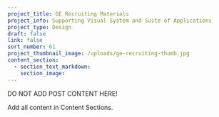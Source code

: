 ```yaml
---
project_title: GE Recruiting Materials
project_info: Supporting Visual System and Suite of Applications
project_type: Design
draft: false
link: false
sort_number: 61
project_thumbnail_image: /uploads/ge-recruiting-thumb.jpg
content_section:
  - section_text_markdown:
    section_image:
---
```

DO NOT ADD POST CONTENT HERE!

Add all content in Content Sections.